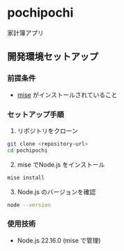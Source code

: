 # pochipochi
家計簿アプリ

## 開発環境セットアップ

### 前提条件
- [mise](https://mise.jdx.dev/) がインストールされていること

### セットアップ手順

1. リポジトリをクローン
```bash
git clone <repository-url>
cd pochipochi
```

2. mise でNode.js をインストール
```bash
mise install
```

3. Node.js のバージョンを確認
```bash
node --version
```

### 使用技術
- Node.js 22.16.0 (mise で管理)
